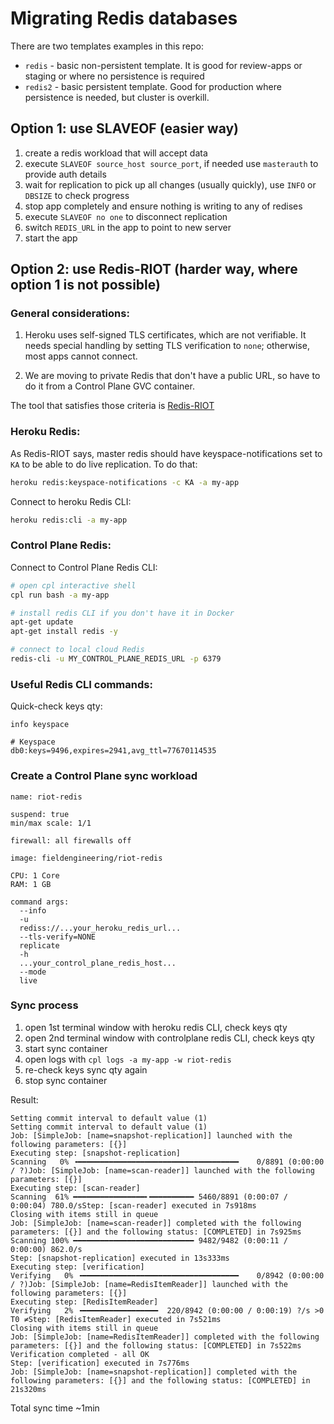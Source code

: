 # Migrating Redis databases

There are two templates examples in this repo:
- `redis` - basic non-persistent template. It is good for review-apps or staging or where no persistence is required
- `redis2` - basic persistent template. Good for production where persistence is needed, but cluster is overkill.

## Option 1: use SLAVEOF (easier way)

1. create a redis workload that will accept data
2. execute `SLAVEOF source_host source_port`, if needed use `masterauth` to provide auth details
3. wait for replication to pick up all changes (usually quickly), use `INFO` or `DBSIZE` to check progress
4. stop app completely and ensure nothing is writing to any of redises
5. execute `SLAVEOF no one` to disconnect replication
6. switch `REDIS_URL` in the app to point to new server
7. start the app

## Option 2: use Redis-RIOT (harder way, where option 1 is not possible)

### General considerations:

1. Heroku uses self-signed TLS certificates, which are not verifiable. It needs special handling by setting
TLS verification to `none`; otherwise, most apps cannot connect.

2. We are moving to private Redis that don't have a public URL, so have to do it from a Control Plane GVC container.

The tool that satisfies those criteria is [Redis-RIOT](https://developer.redis.com/riot/riot-redis/index.html)

### Heroku Redis:

As Redis-RIOT says, master redis should have keyspace-notifications set to `KA` to be able to do live replication.
To do that:

```sh
heroku redis:keyspace-notifications -c KA -a my-app
```

Connect to heroku Redis CLI:
```sh
heroku redis:cli -a my-app
```

### Control Plane Redis:

Connect to Control Plane Redis CLI:

```sh
# open cpl interactive shell
cpl run bash -a my-app

# install redis CLI if you don't have it in Docker
apt-get update
apt-get install redis -y

# connect to local cloud Redis
redis-cli -u MY_CONTROL_PLANE_REDIS_URL -p 6379
```

### Useful Redis CLI commands:

Quick-check keys qty:
```
info keyspace

# Keyspace
db0:keys=9496,expires=2941,avg_ttl=77670114535
```

### Create a Control Plane sync workload

```
name: riot-redis

suspend: true
min/max scale: 1/1

firewall: all firewalls off

image: fieldengineering/riot-redis

CPU: 1 Core
RAM: 1 GB

command args:
  --info
  -u
  rediss://...your_heroku_redis_url...
  --tls-verify=NONE
  replicate
  -h
  ...your_control_plane_redis_host...
  --mode
  live
```

### Sync process

1. open 1st terminal window with heroku redis CLI, check keys qty
2. open 2nd terminal window with controlplane redis CLI, check keys qty
3. start sync container
4. open logs with `cpl logs -a my-app -w riot-redis`
4. re-check keys sync qty again
5. stop sync container

Result:
```
Setting commit interval to default value (1)
Setting commit interval to default value (1)
Job: [SimpleJob: [name=snapshot-replication]] launched with the following parameters: [{}]
Executing step: [snapshot-replication]
Scanning   0% ╺━━━━━━━━━━━━━━━━━━━━━━━━━━━━━━━━━━━━    0/8891 (0:00:00 / ?)Job: [SimpleJob: [name=scan-reader]] launched with the following parameters: [{}]
Executing step: [scan-reader]
Scanning  61% ━━━━━━━━━━━━━━━━╸━━━━━━━━━━ 5460/8891 (0:00:07 / 0:00:04) 780.0/sStep: [scan-reader] executed in 7s918ms
Closing with items still in queue
Job: [SimpleJob: [name=scan-reader]] completed with the following parameters: [{}] and the following status: [COMPLETED] in 7s925ms
Scanning 100% ━━━━━━━━━━━━━━━━━━━━━━━━━━━ 9482/9482 (0:00:11 / 0:00:00) 862.0/s
Step: [snapshot-replication] executed in 13s333ms
Executing step: [verification]
Verifying   0% ╺━━━━━━━━━━━━━━━━━━━━━━━━━━━━━━━━━━━    0/8942 (0:00:00 / ?)Job: [SimpleJob: [name=RedisItemReader]] launched with the following parameters: [{}]
Executing step: [RedisItemReader]
Verifying   2% ╺━━━━━━━━━━━━━━━━━  220/8942 (0:00:00 / 0:00:19) ?/s >0 T0 ≠Step: [RedisItemReader] executed in 7s521ms
Closing with items still in queue
Job: [SimpleJob: [name=RedisItemReader]] completed with the following parameters: [{}] and the following status: [COMPLETED] in 7s522ms
Verification completed - all OK
Step: [verification] executed in 7s776ms
Job: [SimpleJob: [name=snapshot-replication]] completed with the following parameters: [{}] and the following status: [COMPLETED] in 21s320ms
```

Total sync time ~1min
